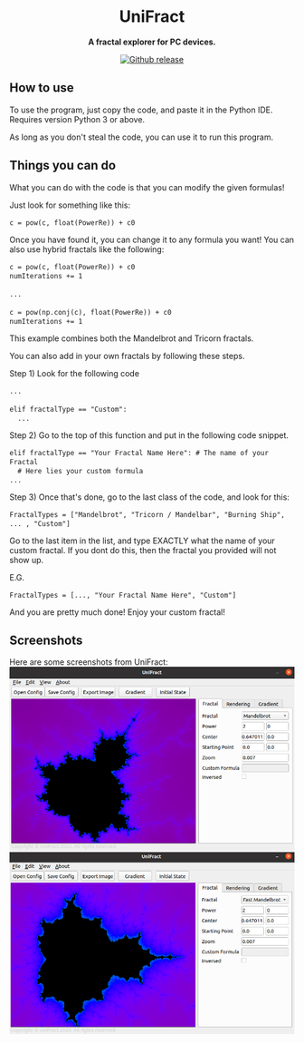 <h1 align="center">UniFract</h1>

<p align="center">
  <strong>A fractal explorer for PC devices.</strong>
</p>

<p align="center">
  <a href="https://github.com/MrCHB1/UniFract/releases"><img src="https://img.shields.io/github/downloads/MrCHB1/UniFract/total.svg?style=flat-square" alt="Github release"></a>
</p>

## How to use
To use the program, just copy the code, and paste it in the Python IDE. Requires version Python 3 or above.

As long as you don't steal the code, you can use it to run this program.

## Things you can do
What you can do with the code is that you can modify the given formulas!

Just look for something like this:
```
c = pow(c, float(PowerRe)) + c0
```

Once you have found it, you can change it to any formula you want!
You can also use hybrid fractals like the following:
```
c = pow(c, float(PowerRe)) + c0
numIterations += 1

...

c = pow(np.conj(c), float(PowerRe)) + c0
numIterations += 1
```

This example combines both the Mandelbrot and Tricorn fractals.

You can also add in your own fractals by following these steps.

Step 1) Look for the following code
```
...

elif fractalType == "Custom":
  ...
```
Step 2) Go to the top of this function and put in the following code snippet.
```
elif fractalType == "Your Fractal Name Here": # The name of your Fractal
  # Here lies your custom formula
...
```

Step 3) Once that's done, go to the last class of the code, and look for this:
```
FractalTypes = ["Mandelbrot", "Tricorn / Mandelbar", "Burning Ship", ... , "Custom"]
```

Go to the last item in the list, and type EXACTLY what the name of your custom fractal. If you dont do this, then the fractal you provided will not show up.

E.G.
```
FractalTypes = [..., "Your Fractal Name Here", "Custom"]
```

And you are pretty much done! Enjoy your custom fractal!

## Screenshots

Here are some screenshots from UniFract:
![Screenshot 1](https://github.com/MrCHB1/UniFract/blob/master/Screenshot%20from%202020-05-26%2008-45-55.png?raw=true)
![Screenshot 2](https://github.com/MrCHB1/UniFract/blob/master/Screenshot%20from%202020-05-26%2008-48-47.png?raw=true)
